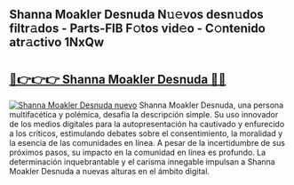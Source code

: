 ## Shanna Moakler Desnuda N𝚞𝚎vos desn𝚞dos filtr𝚊dos - Parts-FIB F𝚘tos vid𝚎o - C𝚘ntenido atr𝚊ctivo 1NxQw

# <h2><a href="http://mbbu5m.tromn.icu/?c=Shanna+Moakler+Desnuda">🔗👉👉👉 Shanna Moakler Desnuda 🔗🔗</a></h2>

[![Shanna Moakler Desnuda nuevo](https://i.imgur.com/pEAQMta.gif)](http://mbbu5m.tromn.icu/?c=Shanna+Moakler+Desnuda)
Shanna Moakler Desnuda, una persona multifacética y polémica, desafía la descripción simple. Su uso innovador de los medios digitales para la autopresentación ha cautivado y enfurecido a los críticos, estimulando debates sobre el consentimiento, la moralidad y la esencia de las comunidades en línea. A pesar de la incertidumbre de sus próximos pasos, su impacto en la comunidad en línea es profundo. La determinación inquebrantable y el carisma innegable impulsan a Shanna Moakler Desnuda a nuevas alturas en el ámbito digital.
